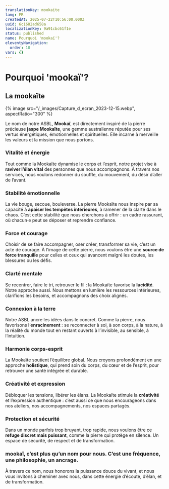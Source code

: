 ```yaml
---
translationKey: mookaite
lang: FR
createdAt: 2025-07-22T10:56:00.000Z
uuid: 6c1682ad658a
localizationKey: 9a91cbc61f1e
status: published
name: Pourquoi 'mookaï'?
eleventyNavigation:
  order: 10
vars: {}
---
```

# Pourquoi 'mookaï'?

## La mookaïte

{% image src="/_images/Capture_d_ecran_2023-12-15.webp", aspectRatio="300" %}

Le nom de notre ASBL, **Mookaï**, est directement inspiré de la pierre précieuse **jaspe Mookaïte**, une gemme australienne réputée pour ses vertus énergétiques, émotionnelles et spirituelles. Elle incarne à merveille les valeurs et la mission que nous portons.

### Vitalité et énergie

Tout comme la Mookaïte dynamise le corps et l’esprit, notre projet vise à **raviver l’élan vital** des personnes que nous accompagnons. À travers nos services, nous voulons redonner du souffle, du mouvement, du désir d’aller de l’avant.

### Stabilité émotionnelle

La vie bouge, secoue, bouleverse. La pierre Mookaïte nous inspire par sa capacité à **apaiser les tempêtes intérieures**, à ramener de la clarté dans le chaos. C’est cette stabilité que nous cherchons à offrir : un cadre rassurant, où chacun·e peut se déposer et reprendre confiance.

### Force et courage

Choisir de se faire accompagner, oser créer, transformer sa vie, c’est un acte de courage. À l’image de cette pierre, nous voulons être une **source de force tranquille** pour celles et ceux qui avancent malgré les doutes, les blessures ou les défis.

### Clarté mentale

Se recentrer, faire le tri, retrouver le fil : la Mookaïte favorise la **lucidité**. Notre approche aussi. Nous mettons en lumière les ressources intérieures, clarifions les besoins, et accompagnons des choix alignés.

### Connexion à la terre

Notre ASBL ancre les idées dans le concret. Comme la pierre, nous favorisons l’**enracinement** : se reconnecter à soi, à son corps, à la nature, à la réalité du monde tout en restant ouverts à l’invisible, au sensible, à l’intuition.

### Harmonie corps-esprit

La Mookaïte soutient l’équilibre global. Nous croyons profondément en une approche **holistique**, qui prend soin du corps, du cœur et de l’esprit, pour retrouver une santé intégrée et durable.

### Créativité et expression

Débloquer les tensions, libérer les élans. La Mookaïte stimule la **créativité** et l’expression authentique : c’est aussi ce que nous encourageons dans nos ateliers, nos accompagnements, nos espaces partagés.

### Protection et sécurité

Dans un monde parfois trop bruyant, trop rapide, nous voulons être ce **refuge discret mais puissant**, comme la pierre qui protège en silence. Un espace de sécurité, de respect et de transformation.

### mookaï, c’est plus qu’un nom pour nous. C’est une **fréquence**, une **philosophie**, un **ancrage**.

À travers ce nom, nous honorons la puissance douce du vivant, et nous vous invitons à cheminer avec nous, dans cette énergie d’écoute, d’élan, et de transformation.
